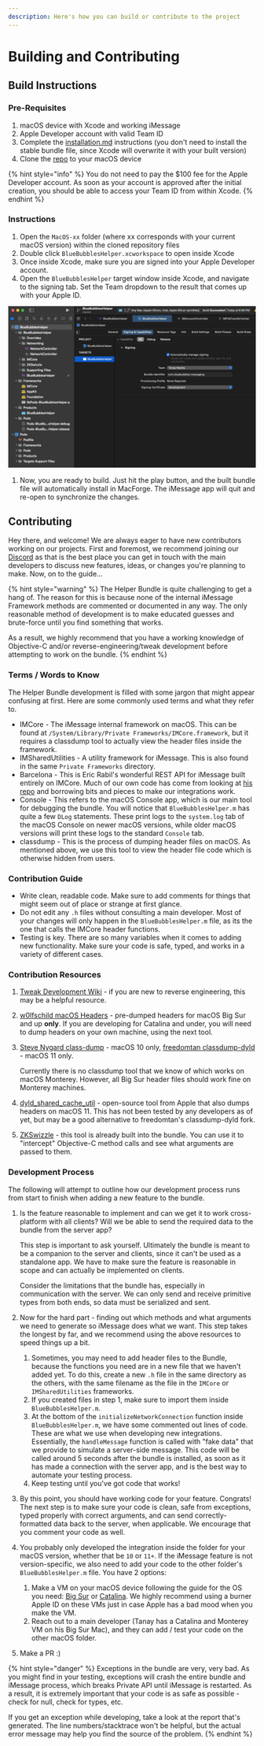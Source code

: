 ```yaml
---
description: Here's how you can build or contribute to the project
---
```


# Building and Contributing

## Build Instructions

### Pre-Requisites

1. macOS device with Xcode and working iMessage
2. Apple Developer account with valid Team ID
3. Complete the [installation.md](installation.md "mention") instructions (you don't need to install the stable bundle file, since Xcode will overwrite it with your built version)
4. Clone the [repo](https://github.com/BlueBubblesApp/bluebubbles-helper) to your macOS device

{% hint style="info" %}
You do not need to pay the $100 fee for the Apple Developer account. As soon as your account is approved after the initial creation, you should be able to access your Team ID from within Xcode.
{% endhint %}

### Instructions

1. Open the `MacOS-xx` folder (where xx corresponds with your current macOS version) within the cloned repository files
2. Double click `BlueBubblesHelper.xcworkspace` to open inside Xcode
3. Once inside Xcode, make sure you are signed into your Apple Developer account.
4. Open the `BlueBubblesHelper` target window inside Xcode, and navigate to the signing tab. Set the Team dropdown to the result that comes up with your Apple ID.

![BlueBubblesHelper](<.gitbook/assets/image (1).png>)

1. Now, you are ready to build. Just hit the play button, and the built bundle file will automatically install in MacForge. The iMessage app will quit and re-open to synchronize the changes.

## Contributing

Hey there, and welcome! We are always eager to have new contributors working on our projects. First and foremost, we recommend joining our [Discord](https://discord.gg/sccHbCgh) as that is the best place you can get in touch with the main developers to discuss new features, ideas, or changes you're planning to make. Now, on to the guide...

{% hint style="warning" %}
The Helper Bundle is quite challenging to get a hang of. The reason for this is because none of the internal iMessage Framework methods are commented or documented in any way. The only reasonable method of development is to make educated guesses and brute-force until you find something that works.

As a result, we highly recommend that you have a working knowledge of Objective-C and/or reverse-engineering/tweak development before attempting to work on the bundle.
{% endhint %}

### Terms / Words to Know

The Helper Bundle development is filled with some jargon that might appear confusing at first. Here are some commonly used terms and what they refer to.

* IMCore - The iMessage internal framework on macOS. This can be found at `/System/Library/Private Frameworks/IMCore.framework`, but it requires a classdump tool to actually view the header files inside the framework.
* IMSharedUtilities - A utility framework for iMessage. This is also found in the same `Private Frameworks` directory.
* Barcelona - This is Eric Rabil's wonderful REST API for iMessage built entirely on IMCore. Much of our own code has come from looking at [his repo](https://github.com/open-imcore/barcelona) and borrowing bits and pieces to make our integrations work.
* Console - This refers to the macOS Console app, which is our main tool for debugging the bundle. You will notice that `BlueBubblesHelper.m` has quite a few `DLog` statements. These print logs to the `system.log` tab of the macOS Console on newer macOS versions, while older macOS versions will print these logs to the standard `Console` tab.
* classdump - This is the process of dumping header files on macOS. As mentioned above, we use this tool to view the header file code which is otherwise hidden from users.

### Contribution Guide

* Write clean, readable code. Make sure to add comments for things that might seem out of place or strange at first glance.
* Do not edit any `.h` files without consulting a main developer. Most of your changes will only happen in the `BlueBubblesHelper.m` file, as its the one that calls the IMCore header functions.
* Testing is key. There are so many variables when it comes to adding new functionality. Make sure your code is safe, typed, and works in a variety of different cases.

### Contribution Resources

1. [Tweak Development Wiki](https://iphonedev.wiki/index.php/Main\_Page) - if you are new to reverse engineering, this may be a helpful resource.
2. [w0lfschild macOS Headers](https://github.com/w0lfschild/macOS\_headers) - pre-dumped headers for macOS Big Sur and up **only**. If you are developing for Catalina and under, you will need to dump headers on your own machine, using the next tool.
3. [Steve Nygard class-dump](http://stevenygard.com/projects/class-dump/) - macOS 10 only, [freedomtan classdump-dyld](https://github.com/freedomtan/classdump-dyld/) - macOS 11 only.

    Currently there is no classdump tool that we know of which works on macOS Monterey. However, all Big Sur header files should work fine on Monterey machines.
4. [dyld\_shared\_cache\_util](https://lapcatsoftware.com/articles/bigsur.html) - open-source tool from Apple that also dumps headers on macOS 11. This has not been tested by any developers as of yet, but may be a good alternative to freedomtan's classdump-dyld fork.
5. [ZKSwizzle](https://github.com/alexzielenski/ZKSwizzle) - this tool is already built into the bundle. You can use it to "intercept" Objective-C method calls and see what arguments are passed to them.

### Development Process

The following will attempt to outline how our development process runs from start to finish when adding a new feature to the bundle.

1. Is the feature reasonable to implement and can we get it to work cross-platform with all clients? Will we be able to send the required data to the bundle from the server app?

    This step is important to ask yourself. Ultimately the bundle is meant to be a companion to the server and clients, since it can't be used as a standalone app. We have to make sure the feature  is reasonable in scope and can actually be implemented on clients.

    Consider the limitations that the bundle has, especially in communication with the server. We can only send and receive primitive types from both ends, so data must be serialized and sent.
2. Now for the hard part - finding out which methods and what arguments we need to generate so iMessage does what we want. This step takes the longest by far, and we recommend using the above resources to speed things up a bit.
   1. Sometimes, you may need to add header files to the Bundle, because the functions you need are in a new file that we haven't added yet. To do this, create a new `.h` file in the same directory as the others, with the same filename as the file in the `IMCore` or `IMSharedUtilities` frameworks.
   2. If you created files in step 1, make sure to import them inside `BlueBubblesHelper.m`.
   3. At the bottom of the `initializeNetworkConnection` function inside `BlueBubblesHelper.m`, we have some commented out lines of code. These are what we use when developing new integrations. Essentially, the `handleMessage` function is called with "fake data" that we provide to simulate a server-side message. This code will be called around 5 seconds after the bundle is installed, as soon as it has made a connection with the server app, and is the best way to automate your testing process.
   4. Keep testing until you've got code that works!
3. By this point, you should have working code for your feature. Congrats! The next step is to make sure your code is clean, safe from exceptions, typed properly with correct arguments, and can send correctly-formatted data back to the server, when applicable. We encourage that you comment your code as well.
4. You probably only developed the integration inside the folder for your macOS version, whether that be `10` or `11+`. If the iMessage feature is not version-specific, we also need to add your code to the other folder's `BlueBubblesHelper.m` file. You have 2 options:
   1. Make a VM on your macOS device following the guide for the OS you need: [Big Sur](https://travellingtechguy.blog/macos-big-sur-on-vmware-fusion-12/) or [Catalina](https://travellingtechguy.blog/vmware-dep/). We highly recommend using a burner Apple ID on these VMs just in case Apple has a bad mood when you make the VM.
   2. Reach out to a main developer (Tanay has a Catalina and Monterey VM on his Big Sur Mac), and they can add / test your code on the other macOS folder.
5. Make a PR :)

{% hint style="danger" %}
Exceptions in the bundle are very, very bad. As you might find in your testing, exceptions will crash the entire bundle and iMessage process, which breaks Private API until iMessage is restarted. As a result, it is extremely important that your code is as safe as possible - check for null, check for types, etc.

If you get an exception while developing, take a look at the report that's generated. The line numbers/stacktrace won't be helpful, but the actual error message may help you find the source of the problem.
{% endhint %}
